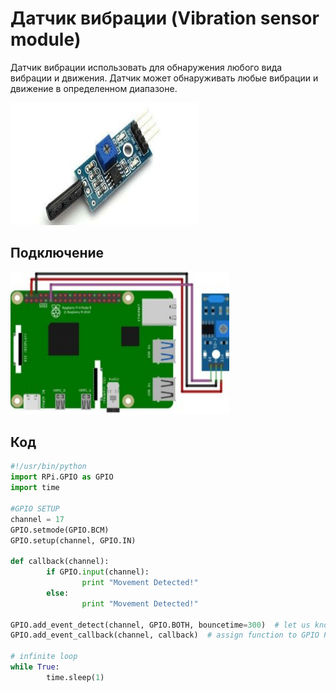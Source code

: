 # Датчик вибрации (Vibration sensor module)

Датчик вибрации использовать для обнаружения любого вида вибрации и движения. Датчик может обнаруживать любые вибрации и движение в определенном диапазоне.

<img src="../assets/sensors/vibration/sensor_vibration.svg" width=300 class="zoom border center"></img>

## Подключение

<img src="../assets/sensors/vibration/vibration_connection.svg" width=350 class="zoom border center"></img>

## Код

```python
#!/usr/bin/python
import RPi.GPIO as GPIO
import time
 
#GPIO SETUP
channel = 17
GPIO.setmode(GPIO.BCM)
GPIO.setup(channel, GPIO.IN)
 
def callback(channel):
        if GPIO.input(channel):
                print "Movement Detected!"
        else:
                print "Movement Detected!"
 
GPIO.add_event_detect(channel, GPIO.BOTH, bouncetime=300)  # let us know when the pin goes HIGH or LOW
GPIO.add_event_callback(channel, callback)  # assign function to GPIO PIN, Run function on change
 
# infinite loop
while True:
        time.sleep(1)
```
